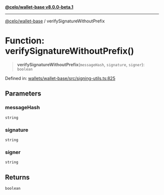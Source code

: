 [**@celo/wallet-base v8.0.0-beta.1**](../README.md)

***

[@celo/wallet-base](../README.md) / verifySignatureWithoutPrefix

# Function: verifySignatureWithoutPrefix()

> **verifySignatureWithoutPrefix**(`messageHash`, `signature`, `signer`): `boolean`

Defined in: [wallets/wallet-base/src/signing-utils.ts:825](https://github.com/celo-org/developer-tooling/blob/master/packages/sdk/wallets/wallet-base/src/signing-utils.ts#L825)

## Parameters

### messageHash

`string`

### signature

`string`

### signer

`string`

## Returns

`boolean`
